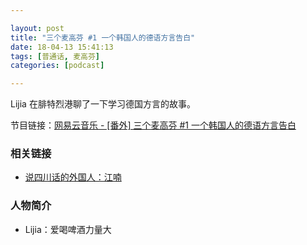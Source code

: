 ```yaml
---

layout: post
title: "三个麦高芬 #1 一个韩国人的德语方言告白"
date: 18-04-13 15:41:13
tags: [普通话, 麦高芬]
categories: [podcast]

---
```


Lijia 在腓特烈港聊了一下学习德国方言的故事。

节目链接：[网易云音乐 - [番外] 三个麦高芬 #1 一个韩国人的德语方言告白](http://music.163.com/#/program?id=1368946283)

### 相关链接

- [ 说四川话的外国人：江喃](http://paper.people.com.cn/rmrbhwb/html/2008-02/14/content_43509877.htm)

### 人物简介

- Lijia：爱喝啤酒力量大